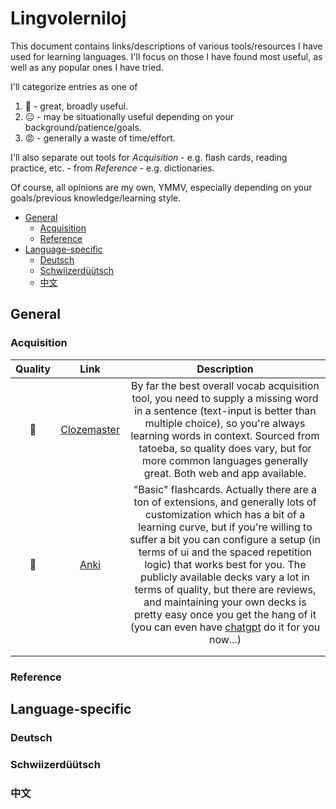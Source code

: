 # Lingvolerniloj

This document contains links/descriptions of various
tools/resources I have used for learning languages.
I'll focus on those I have found most useful, as well 
as any popular ones I have tried. 

I'll categorize entries as one of 
1. :partying_face: - great, broadly useful.
2. :neutral_face: - may be situationally useful depending on your background/patience/goals.
3. :rage: - generally a waste of time/effort.

I'll also separate out tools for *Acquisition* - e.g. flash cards, reading practice, 
etc. - from *Reference* - e.g. dictionaries. 

Of course, all opinions are my own, YMMV, especially 
depending on your goals/previous knowledge/learning style.

<!-- toc -->

- [General](#general)
  * [Acquisition](#acquisition)
  * [Reference](#reference)
- [Language-specific](#language-specific)
  * [Deutsch](#deutsch)
  * [Schwiizerdüütsch](#schwiizerduutsch)
  * [中文](#%E4%B8%AD%E6%96%87)

<!-- tocstop -->

## General


### Acquisition

| Quality | Link | Description |
|:-:|:-:|:-:|
| :partying_face: | [Clozemaster](https://clozemaster.com)  | By far the best overall vocab acquisition tool, you need to supply a missing word in a sentence (text-input is better than multiple choice), so you're always learning words in context. Sourced from tatoeba, so quality does vary, but for more common languages generally great. Both web and app available. |
| :partying_face:  | [Anki](https://ankiweb.net)  | "Basic" flashcards. Actually there are a ton of extensions, and generally lots of customization which has a bit of a learning curve, but if you're willing to suffer a bit you can configure a setup (in terms of ui and the spaced repetition logic) that works best for you. The publicly available decks vary a lot in terms of quality, but there are reviews, and maintaining your own decks is pretty easy once you get the hang of it (you can even have [chatgpt](https://ankiweb.net/shared/info/1915225457) do it for you now...) |
|   |   |   |
|   |   |   |


### Reference

## Language-specific

### Deutsch

### Schwiizerdüütsch

### 中文


